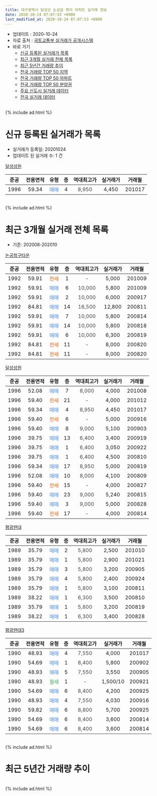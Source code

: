 ```yaml
---
title: 대구광역시 달성군 논공읍 북리 아파트 실거래 정보
date: 2020-10-24 07:07:53 +0900
last_modified_at: 2020-10-24 07:07:53 +0900
---
```


* 업데이트 : 2020-10-24
* 자료 출처 : [국토교통부 실거래가 공개시스템](http://rt.molit.go.kr)
* 바로 가기
    * [신규 등록된 실거래가 목록](#신규-등록된-실거래가-목록)
    * [최근 3개월 실거래 전체 목록](#최근-3개월-실거래-전체-목록)
    * [최근 5년간 거래량 추이](#최근-5년간-거래량-추이)
    * [전국 거래량 TOP 50 지역](https://inasie.github.io/apt-trade-info/최근-3개월-전국에서-가장-거래가-많이-발생한-지역)
    * [전국 거래량 TOP 50 아파트](https://inasie.github.io/apt-trade-info/최근-3개월-전국에서-가장-거래가-많이-발생한-아파트)
    * [전국 거래량 TOP 50 분양권](https://inasie.github.io/apt-trade-info/최근-3개월-전국에서-가장-거래가-많이-발생한-분양권)
    * [주요 신도시 실거래 데이터](https://inasie.github.io/apt-trade-info/주요-신도시)
    * [전국 실거래 데이터](https://inasie.github.io/apt-trade-info/전국)
<br>
{% include ad.html %}
<br>

# 신규 등록된 실거래가 목록
* 실거래가 등록일: 20201024
* 업데이트 된 실거래 수: 1 건


[달성성원](https://search.naver.com/search.naver?query=%EB%8C%80%EA%B5%AC%EA%B4%91%EC%97%AD%EC%8B%9C+%EB%8B%AC%EC%84%B1%EA%B5%B0+%EB%85%BC%EA%B3%B5%EC%9D%8D+%EB%B6%81%EB%A6%AC+%EB%8B%AC%EC%84%B1%EC%84%B1%EC%9B%90)

|준공|전용면적|유형|층|역대최고가|실거래가|거래월|
|:---:|:---:|:---:|:---:|:---:|:---:|:---:|
|1996|59.34|<span style="color:#4285f3">매매</span>|4|<span style="color:#444444">8,950</span>|4,450|201017|


<br>
{% include ad.html %}
<br>

# 최근 3개월 실거래 전체 목록
* 기준: 202008-202010


[논공청구타운](https://search.naver.com/search.naver?query=%EB%8C%80%EA%B5%AC%EA%B4%91%EC%97%AD%EC%8B%9C+%EB%8B%AC%EC%84%B1%EA%B5%B0+%EB%85%BC%EA%B3%B5%EC%9D%8D+%EB%B6%81%EB%A6%AC+%EB%85%BC%EA%B3%B5%EC%B2%AD%EA%B5%AC%ED%83%80%EC%9A%B4)

|준공|전용면적|유형|층|역대최고가|실거래가|거래월|
|:---:|:---:|:---:|:---:|:---:|:---:|:---:|
|1992|59.91|<span style="color:#ff5a00">전세</span>|1|<span style="color:#444444">-</span>|5,000|201009|
|1992|59.91|<span style="color:#4285f3">매매</span>|6|<span style="color:#444444">10,000</span>|5,800|201009|
|1992|59.91|<span style="color:#4285f3">매매</span>|2|<span style="color:#444444">10,000</span>|6,000|200917|
|1992|84.81|<span style="color:#4285f3">매매</span>|14|<span style="color:#444444">16,500</span>|12,800|200811|
|1992|59.91|<span style="color:#4285f3">매매</span>|7|<span style="color:#444444">10,000</span>|5,800|200814|
|1992|59.91|<span style="color:#4285f3">매매</span>|14|<span style="color:#444444">10,000</span>|5,800|200818|
|1992|59.91|<span style="color:#4285f3">매매</span>|6|<span style="color:#444444">10,000</span>|6,300|200819|
|1992|84.81|<span style="color:#ff5a00">전세</span>|11|<span style="color:#444444">-</span>|8,000|200820|
|1992|84.81|<span style="color:#ff5a00">전세</span>|11|<span style="color:#444444">-</span>|8,000|200820|

[달성성원](https://search.naver.com/search.naver?query=%EB%8C%80%EA%B5%AC%EA%B4%91%EC%97%AD%EC%8B%9C+%EB%8B%AC%EC%84%B1%EA%B5%B0+%EB%85%BC%EA%B3%B5%EC%9D%8D+%EB%B6%81%EB%A6%AC+%EB%8B%AC%EC%84%B1%EC%84%B1%EC%9B%90)

|준공|전용면적|유형|층|역대최고가|실거래가|거래월|
|:---:|:---:|:---:|:---:|:---:|:---:|:---:|
|1996|52.08|<span style="color:#4285f3">매매</span>|7|<span style="color:#444444">8,000</span>|4,000|201008|
|1996|59.40|<span style="color:#ff5a00">전세</span>|21|<span style="color:#444444">-</span>|4,000|201012|
|1996|59.34|<span style="color:#4285f3">매매</span>|4|<span style="color:#444444">8,950</span>|4,450|201017|
|1996|59.40|<span style="color:#ff5a00">전세</span>|6|<span style="color:#444444">-</span>|5,000|200916|
|1996|59.40|<span style="color:#4285f3">매매</span>|8|<span style="color:#444444">9,000</span>|5,100|200903|
|1996|39.75|<span style="color:#4285f3">매매</span>|13|<span style="color:#444444">6,400</span>|3,400|200919|
|1996|39.75|<span style="color:#4285f3">매매</span>|1|<span style="color:#444444">6,400</span>|3,050|200922|
|1996|39.75|<span style="color:#4285f3">매매</span>|1|<span style="color:#444444">6,400</span>|4,500|200810|
|1996|59.34|<span style="color:#4285f3">매매</span>|17|<span style="color:#444444">8,950</span>|5,000|200819|
|1996|52.08|<span style="color:#4285f3">매매</span>|10|<span style="color:#444444">8,000</span>|4,100|200809|
|1996|59.40|<span style="color:#ff5a00">전세</span>|15|<span style="color:#444444">-</span>|4,000|200827|
|1996|59.40|<span style="color:#4285f3">매매</span>|23|<span style="color:#444444">9,000</span>|5,240|200815|
|1996|59.40|<span style="color:#4285f3">매매</span>|3|<span style="color:#444444">9,000</span>|5,000|200828|
|1996|59.40|<span style="color:#ff5a00">전세</span>|17|<span style="color:#444444">-</span>|4,000|200814|

[평광현대](https://search.naver.com/search.naver?query=%EB%8C%80%EA%B5%AC%EA%B4%91%EC%97%AD%EC%8B%9C+%EB%8B%AC%EC%84%B1%EA%B5%B0+%EB%85%BC%EA%B3%B5%EC%9D%8D+%EB%B6%81%EB%A6%AC+%ED%8F%89%EA%B4%91%ED%98%84%EB%8C%80)

|준공|전용면적|유형|층|역대최고가|실거래가|거래월|
|:---:|:---:|:---:|:---:|:---:|:---:|:---:|
|1989|35.79|<span style="color:#4285f3">매매</span>|2|<span style="color:#444444">5,800</span>|2,500|201010|
|1989|35.79|<span style="color:#4285f3">매매</span>|1|<span style="color:#444444">5,800</span>|2,900|201021|
|1989|35.79|<span style="color:#4285f3">매매</span>|3|<span style="color:#444444">5,800</span>|3,200|200905|
|1989|35.79|<span style="color:#4285f3">매매</span>|4|<span style="color:#444444">5,800</span>|2,400|200924|
|1989|35.79|<span style="color:#4285f3">매매</span>|1|<span style="color:#444444">5,800</span>|3,100|200811|
|1989|38.22|<span style="color:#4285f3">매매</span>|1|<span style="color:#444444">6,300</span>|3,500|200810|
|1989|35.79|<span style="color:#4285f3">매매</span>|1|<span style="color:#444444">5,800</span>|3,200|200819|
|1989|38.22|<span style="color:#4285f3">매매</span>|1|<span style="color:#444444">6,300</span>|3,400|200828|

[평광현대3](https://search.naver.com/search.naver?query=%EB%8C%80%EA%B5%AC%EA%B4%91%EC%97%AD%EC%8B%9C+%EB%8B%AC%EC%84%B1%EA%B5%B0+%EB%85%BC%EA%B3%B5%EC%9D%8D+%EB%B6%81%EB%A6%AC+%ED%8F%89%EA%B4%91%ED%98%84%EB%8C%803)

|준공|전용면적|유형|층|역대최고가|실거래가|거래월|
|:---:|:---:|:---:|:---:|:---:|:---:|:---:|
|1990|48.93|<span style="color:#4285f3">매매</span>|4|<span style="color:#444444">7,550</span>|4,000|201017|
|1990|54.69|<span style="color:#4285f3">매매</span>|1|<span style="color:#444444">8,400</span>|5,800|200902|
|1990|48.93|<span style="color:#4285f3">매매</span>|5|<span style="color:#444444">7,550</span>|3,550|200905|
|1990|48.93|<span style="color:#34a853">월세</span>|1|<span style="color:#444444">-</span>|1,500/10|200921|
|1990|54.69|<span style="color:#4285f3">매매</span>|6|<span style="color:#444444">8,400</span>|4,200|200925|
|1990|48.93|<span style="color:#4285f3">매매</span>|4|<span style="color:#444444">7,550</span>|4,030|200916|
|1990|59.82|<span style="color:#4285f3">매매</span>|6|<span style="color:#444444">8,800</span>|5,700|200925|
|1990|54.69|<span style="color:#4285f3">매매</span>|6|<span style="color:#444444">8,400</span>|3,600|200814|
|1990|54.69|<span style="color:#4285f3">매매</span>|6|<span style="color:#444444">8,400</span>|3,600|200814|


<br>
{% include ad.html %}
<br>

# 최근 5년간 거래량 추이


<div style="width:100%;">
    <canvas id="deal_progress" height="200"></canvas>
</div>

<script>
new Chart(document.getElementById("deal_progress"), {
    type: 'line',
    data: {
        labels: ['201510','201511','201512','201601','201602','201603','201604','201605','201606','201607','201608','201609','201610','201611','201612','201701','201702','201703','201704','201705','201706','201707','201708','201709','201710','201711','201712','201801','201802','201803','201804','201805','201806','201807','201808','201809','201810','201811','201812','201901','201902','201903','201904','201905','201906','201907','201908','201909','201910','201911','201912','202001','202002','202003','202004','202005','202006','202007','202008','202009','202010'],
        datasets: [{
            label: '매매',
            pointRadius: 1,
            data: [22, 15, 12, 13, 13, 13, 12, 18, 24, 19, 27, 14, 17, 15, 11, 16, 19, 15, 17, 13, 16, 18, 10, 10, 10, 14, 7, 17, 11, 11, 9, 11, 6, 12, 13, 11, 15, 17, 9, 16, 16, 10, 10, 18, 11, 16, 8, 9, 21, 11, 15, 9, 12, 10, 11, 14, 12, 25, 15, 11, 6],
            borderColor: "rgba(255, 201, 14, 1)",
            backgroundColor: "rgba(255, 201, 14, 0.5)",
            fill: false,
            lineTension: 0
        },{
            label: '전월세',
            pointRadius: 1,
            data: [11, 10, 11, 9, 10, 5, 7, 11, 5, 3, 10, 5, 12, 6, 2, 3, 9, 14, 2, 8, 5, 7, 5, 6, 6, 4, 4, 6, 7, 3, 8, 7, 1, 0, 7, 3, 5, 5, 5, 2, 3, 3, 3, 4, 2, 6, 4, 2, 5, 5, 4, 4, 8, 1, 3, 5, 1, 1, 4, 2, 2],
            borderColor: "rgba(0, 141, 185, 1)",
            backgroundColor: "rgba(0, 141, 185, 0.5)",
            fill: false,
            lineTension: 0
        }
        ]
    },
    options: {
        responsive: true,
        title: {
            display: false
        },
        tooltips: {
            mode: 'index',
            intersect: false
        },
        hover: {
            mode: 'nearest',
            intersect: true
        },
        scales: {
            xAxes: [{
                display: true,
                scaleLabel: {
                    display: true,
                    labelString: '년/월'
                }
            }],
            yAxes: [{
                display: true,
                ticks: {
                    suggestedMin: 0,
                },
                scaleLabel: {
                    display: true,
                    labelString: '실거래 수'
                }
            }]
        }
    }
});

</script>


<br>
{% include ad.html %}
<br>

